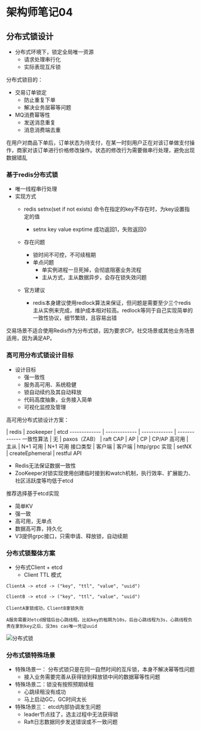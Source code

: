 # 架构师笔记04

## 分布式锁设计

* 分布式环境下，锁定全局唯一资源
	* 请求处理串行化
	* 实际表现互斥锁

分布式锁目的：

* 交易订单锁定
	* 防止重复下单
	* 解决业务层幂等问题
* MQ消费幂等性
	* 发送消息重复
	* 消息消费端去重

在用户对商品下单后，订单状态为待支付，在某一时刻用户正在对该订单做支付操作，商家对该订单进行价格修改操作。状态的修改行为需要做串行处理，避免出现数据错乱

### 基于redis分布式锁

- 唯一线程串行处理
- 实现方式
	* redis setnx(set if not exists) 命令在指定的key不存在时，为key设置指定的值
		* setnx key value exptime 成功返回1，失败返回0

	* 存在问题
		* 锁时间不可控，不可续租期
		* 单点问题
			* 单实例进程一旦死掉，会彻底阻塞业务流程
			* 主从方式，主从数据异步，会存在锁失效问题
	* 官方建议
		* redis本身建议使用redlock算法来保证，但问题是需要至少三个redis主从实例来完成，维护成本相对较高。redlock等同于自己实现简单的一致性协议，细节繁琐，且容易出错

交易场景不适合使用Redis作为分布式锁，因为要求CP。社交场景或其他业务场景适用，因为满足AP。

### 高可用分布式锁设计目标

- 设计目标
	* 强一致性
	* 服务高可用、系统稳健
	* 锁自动续约及其自动释放
	* 代码高度抽象，业务接入简单
	* 可视化监控及管理

高可用分布式锁设计方案：

  | redis |  zookeeper | etcd
------------- | ------------- | ------------- | -------------
一致性算法 | 无 | paxos（ZAB） | raft
CAP | AP | CP | CP/AP
高可用 | 主从 | N+1 可用 | N+1 可用
接口类型 | 客户端 | 客户端 | http/grpc
实现 | setNX | createEphemeral | restful API

* Redis无法保证数据一致性
* ZooKeeper对锁实现使用创建临时接到和watch机制，执行效率、扩展能力、社区活跃度等均低于etcd

推荐选择基于etcd实现

* 简单KV
* 强一致
* 高可用，无单点
* 数据高可靠，持久化
* V3提供grpc接口，只需申请、释放锁，自动续期

### 分布式锁整体方案

- 分布式Client + etcd
	* Client TTL 模式
	
```
ClientA -> etcd -> ("key", "ttl", "value", "uuid")

ClientB -> etcd -> ("key", "ttl", "value", "uuid")

ClientA拿锁成功，ClientB拿锁失败

A服务需要对etcd报错后台心跳线程。比如key的租期为10s，后台心跳线程为3s，心跳线程负责在拿到key之后，没3ms cas唯一凭证uuid

```
![分布式锁](https://tva1.sinaimg.cn/large/007S8ZIlly1gepq187bysj31190jon2b.jpg)

### 分布式锁特殊场景

- 特殊场景一： 分布式锁只是在同一自然时间的互斥锁，本身不解决幂等性问题
	* 接入业务需要完善从获得锁到释放锁中间的数据幂等性问题
- 特殊场景二：锁没有按照预期续租
	* 心跳续租没有成功
	* 马上启动GC，GC时间太长
- 特殊场景三： etcd内部协调发生问题
	* leader节点挂了，选主过程中无法获得锁
	* Raft日志数据同步发送错误或不一致问题
